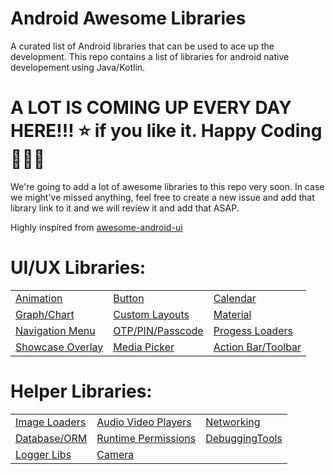 # Android Awesome Libraries
A curated list of Android libraries that can be used to ace up the development. This repo contains a list of libraries for android native developement using Java/Kotlin.

# A LOT IS COMING UP EVERY DAY HERE!!! ⭐️ if you like it. Happy Coding 👨🏻‍💻

We're going to add a lot of awesome libraries to this repo very soon. In case we might've missed anything, feel free to create a new issue and add that library link to it and we will review it and add that ASAP.

Highly inspired from [awesome-android-ui](https://github.com/wasabeef/awesome-android-ui)

UI/UX Libraries: 
======================
|  |  | |
|--|--|--|
| [Animation](https://github.com/ProMode7/android-awesome-libraries/blob/main/page/Animation.md "Animation.md") | [Button](https://github.com/ProMode7/android-awesome-libraries/blob/main/page/Button.md "Button.md") | [Calendar](https://github.com/ProMode7/android-awesome-libraries/blob/main/page/Calendar.md "Calendar.md")
| [Graph/Chart](https://github.com/ProMode7/android-awesome-libraries/blob/main/page/Graph.md "Graph.md") | [Custom Layouts](https://github.com/ProMode7/android-awesome-libraries/blob/main/page/Layouts.md "Layouts.md")  | [Material](https://github.com/ProMode7/android-awesome-libraries/blob/main/page/Material.md "Material.md")
| [Navigation Menu](https://github.com/ProMode7/android-awesome-libraries/blob/main/page/navigation_menu.md "navigation_menu.md") | [OTP/PIN/Passcode](https://github.com/ProMode7/android-awesome-libraries/blob/main/page/otp_pin.md "otp_pin.md") | [Progess Loaders](https://github.com/ProMode7/android-awesome-libraries/blob/main/page/progess_loaders.md "progess_loaders.md") 
| [Showcase Overlay](https://github.com/ProMode7/android-awesome-libraries/blob/main/page/showcase_overlay.md "showcase_overlay.md") | [Media Picker](https://github.com/ProMode7/android-awesome-libraries/blob/main/page/media_picker.md) | [Action Bar/Toolbar](https://github.com/ProMode7/android-awesome-libraries/blob/main/page/ActionBar.md)

Helper Libraries: 
======================
|  |  | |
|--|--|--|
|[Image Loaders](https://github.com/ProMode7/android-awesome-libraries/blob/main/page/image_loaders.md "image_loaders.md")| [Audio Video Players](https://github.com/ProMode7/android-awesome-libraries/blob/main/page/audio_video_players.md) | [Networking](https://github.com/ProMode7/android-awesome-libraries/blob/main/page/Networking.md)
|[Database/ORM](https://github.com/ProMode7/android-awesome-libraries/blob/main/page/database_orm.md) | [Runtime Permissions](https://github.com/ProMode7/android-awesome-libraries/blob/main/page/RuntimePermissions.md) | [DebuggingTools](https://github.com/ProMode7/android-awesome-libraries/blob/main/page/DebuggingTools.md)
[Logger Libs](https://github.com/ProMode7/android-awesome-libraries/blob/main/page/Logger.md) | [Camera](https://github.com/ProMode7/android-awesome-libraries/blob/main/page/camera.md) | 
